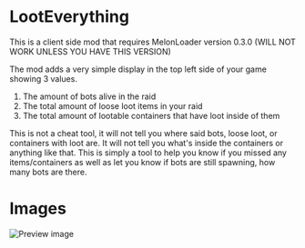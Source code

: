 # LootEverything
This is a client side mod that requires MelonLoader version 0.3.0 (WILL NOT WORK UNLESS YOU HAVE THIS VERSION)

The mod adds a very simple display in the top left side of your game showing 3 values. 
1. The amount of bots alive in the raid
2. The total amount of loose loot items in your raid
3. The total amount of lootable containers that have loot inside of them

This is not a cheat tool, it will not tell you where said bots, loose loot, or containers with loot are. It will not tell you what's inside the containers or anything like that.
This is simply a tool to help you know if you missed any items/containers as well as let you know if bots are still spawning, how many bots are there.

# Images

![Preview image](https://cdn.discordapp.com/attachments/820462740543897622/933605177603280916/unknown.png)
